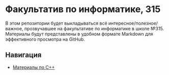 # Факультатив по информатике, 315

В этом репозитории будет выкладываться всё интересное/полезное/важное, прозвучавшее на факультативе по информатике в школе №315.
Материалы будут представлены в удобном формате Markdown для эффективного просмотра на GitHub.

## Навигация

* [Материалы по C++](https://github.com/sfalexrog/cpp_course_315/tree/master/cpp_primer)
